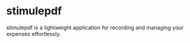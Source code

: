 # stimulepdf
stimulepdf is a lightweight application for recording and managing your expenses effortlessly.
